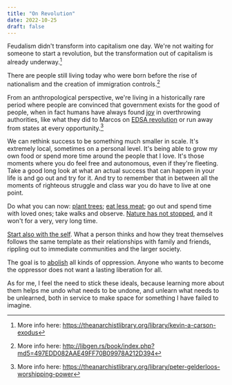 ```yaml
---
title: "On Revolution"
date: 2022-10-25
draft: false
---
```


Feudalism didn't transform into capitalism one day.
We're not waiting for someone to start a revolution, but
the transformation out of capitalism is already underway.[^revolution]

[^revolution]: More info here: https://theanarchistlibrary.org/library/kevin-a-carson-exodus

There are people still living today
who were born before the rise of nationalism
and the creation of immigration controls.[^home]

[^home]: More info here: http://libgen.rs/book/index.php?md5=497EDD082AAE49FF70B09978A212D394

From an anthropological perspective,
we're living in a historically rare period
where people are convinced that government exists for the good of people,
when in fact humans have always found [joy](/joyful-militancy)
in overthrowing authorities,
like what they did to Marcos on [EDSA revolution](/edsa-revolution)
or run away from states at every opportunity.[^power]

[^power]: More info here: https://theanarchistlibrary.org/library/peter-gelderloos-worshipping-power

We can rethink success to be something much smaller in scale.
It's extremely local, sometimes on a personal level.
It's being able to grow my own food
or spend more time around the people that I love.
It's those moments where you do feel free and autonomous,
even if they're fleeting.
Take a good long look at what an actual success
that can happen in your life is and go out and try for it.
And try to remember that in between all the moments
of righteous struggle and class war you do have to live at one point.

Do what you can now:
[plant trees](/social-ecology);
[eat less meat](/veganism);
go out and spend time with loved ones;
take walks and observe.
[Nature has not stopped](/solarpunk),
and it won't for a very, very long time.

[Start also with the self](/health).
What a person thinks and how they treat themselves
follows the same template as their relationships
with family and friends,
rippling out to immediate communities and the larger society.

The goal is to [abolish](/abolition) all kinds of oppression.
Anyone who wants to
become the oppressor does not want a lasting liberation for all.

As for me, I feel the need to stick these ideals, because learning more
about them helps me undo what needs to be undone, and unlearn what needs
to be unlearned, both in service to make space for something I have
failed to imagine.
